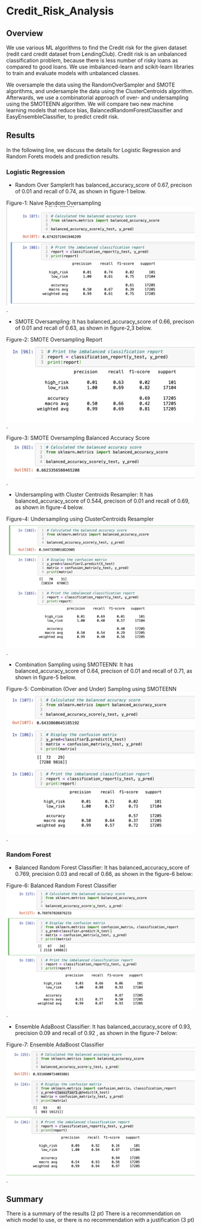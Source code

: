 # Credit_Risk_Analysis

## Overview
We use various ML algorithms to find the Credit risk for the given dataset (redit card credit dataset from LendingClub). Credit risk is an unbalanced classification problem, because there is less number of risky loans as compared to good loans. We use  imbalanced-learn and scikit-learn libraries to train and evaluate models with unbalanced classes. 

We oversample the data using the RandomOverSampler and SMOTE algorithms, and undersample the data using the ClusterCentroids algorithm. Afterwards, we use a combinatorial approach of over- and undersampling using the SMOTEENN algorithm. We will compare two new machine learning models that reduce bias, BalancedRandomForestClassifier and EasyEnsembleClassifier, to predict credit risk. 

## Results
In the following line, we discuss the details for Logistic Regression and Random Forets models and prediction results.
### Logistic Regression 
* Random Over SamplerIt has balanced_accuracy_score of 0.67, precison of 0.01 and recall of 0.74, as shown in figure-1 below.

Figure-1: Naive Random Oversampling![Naive Random Oversampling](https://github.com/FatimaJHussain/Credit_Risk_Analysis/blob/main/Randomoversampler.png).
* SMOTE Oversampling: It has balanced_accuracy_score of 0.66, precison of 0.01 and recall of 0.63, as shown in figure-2,3 below.

Figure-2: SMOTE Oversampling Report![SMOTE Oversampling](https://github.com/FatimaJHussain/Credit_Risk_Analysis/blob/main/SMOTE.png).

Figure-3: SMOTE Oversampling Balanced Accuracy Score![SMOTE Balanced](https://github.com/FatimaJHussain/Credit_Risk_Analysis/blob/main/SMOTE1.png).

* Undersampling with Cluster Centroids Resampler: It has balanced_accuracy_score of 0.544, precison of 0.01 and recall of 0.69, as shown in figure-4 below.

Figure-4: Undersampling using ClusterCentroids Resampler![Undersampling](https://github.com/FatimaJHussain/Credit_Risk_Analysis/blob/main/CLUSTER.png).

* Combination Sampling using SMOTEENN: It has balanced_accuracy_score of 0.64, precison of 0.01 and recall of 0.71, as shown in figure-5 below.

Figure-5: Combination (Over and Under) Sampling using SMOTEENN![SMOTEENN](https://github.com/FatimaJHussain/Credit_Risk_Analysis/blob/main/SMOTEENN.png).
### Random Forest
* Balanced Random Forest Classifier: It has balanced_accuracy_score of 0.769, precision 0.03 and recall of 0.66, as shown in the figure-6 below:

Figure-6: Balanced Random Forest Classifier![Random Forest](https://github.com/FatimaJHussain/Credit_Risk_Analysis/blob/main/FOREST.png).

* Ensemble AdaBoost Classifier: It has balanced_accuracy_score of 0.93, precision 0.09 and recall of 0.92 , as shown in the figure-7 below:

Figure-7: Ensemble AdaBoost Classifier![ Ensemble AdaBoost](https://github.com/FatimaJHussain/Credit_Risk_Analysis/blob/main/ENSEMBEL.png).



## Summary

There is a summary of the results (2 pt)
There is a recommendation on which model to use, or there is no recommendation with a justification (3 pt)
